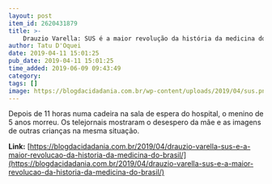 ```yaml
---
layout: post
item_id: 2620431879
title: >-
    Drauzio Varella: SUS é a maior revolução da história da medicina do Brasil
author: Tatu D'Oquei
date: 2019-04-11 15:01:25
pub_date: 2019-04-11 15:01:25
time_added: 2019-06-09 09:43:49
category: 
tags: []
image: https://blogdacidadania.com.br/wp-content/uploads/2019/04/sus.png
---
```


Depois de 11 horas numa cadeira na sala de espera do hospital, o menino de 5 anos morreu. Os telejornais mostraram o desespero da mãe e as imagens de outras crianças na mesma situação.

**Link:** [https://blogdacidadania.com.br/2019/04/drauzio-varella-sus-e-a-maior-revolucao-da-historia-da-medicina-do-brasil/](https://blogdacidadania.com.br/2019/04/drauzio-varella-sus-e-a-maior-revolucao-da-historia-da-medicina-do-brasil/)

